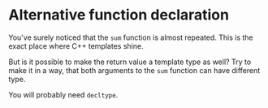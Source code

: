 Alternative function declaration
================================

You've surely noticed that the `sum` function is almost repeated. This is the exact place where C++ templates shine.

But is it possible to make the return value a template type as well?
Try to make it in a way, that both arguments to the `sum` function can have different type.

You will probably need `decltype`.

